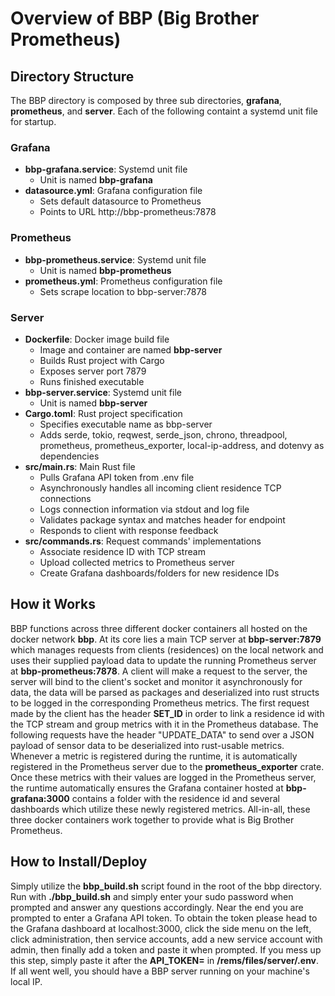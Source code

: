 # Overview of BBP (Big Brother Prometheus) 

## Directory Structure
The BBP directory is composed by three sub directories, **grafana**, **prometheus**, and **server**. Each of the following containt a systemd unit file for startup.

### Grafana
* **bbp-grafana.service**: Systemd unit file
    * Unit is named **bbp-grafana**
* **datasource.yml**: Grafana configuration file
    * Sets default datasource to Prometheus
    * Points to URL http://bbp-prometheus:7878

### Prometheus
* **bbp-prometheus.service**: Systemd unit file
    * Unit is named **bbp-prometheus**
* **prometheus.yml**: Prometheus configuration file
    * Sets scrape location to bbp-server:7878

### Server
* **Dockerfile**: Docker image build file
    * Image and container are named **bbp-server**
    * Builds Rust project with Cargo
    * Exposes server port 7879
    * Runs finished executable
* **bbp-server.service**: Systemd unit file
    * Unit is named **bbp-server**
* **Cargo.toml**: Rust project specification
    * Specifies executable name as bbp-server
    * Adds serde, tokio, reqwest, serde_json, chrono, threadpool, prometheus, prometheus_exporter, local-ip-address, and dotenvy as dependencies
* **src/main.rs**: Main Rust file
    * Pulls Grafana API token from .env file
    * Asynchronously handles all incoming client residence TCP connections
    * Logs connection information via stdout and log file
    * Validates package syntax and matches header for endpoint
    * Responds to client with response feedback
* **src/commands.rs**: Request commands' implementations
    * Associate residence ID with TCP stream
    * Upload collected metrics to Prometheus server
    * Create Grafana dashboards/folders for new residence IDs

## How it Works
BBP functions across three different docker containers all hosted on the docker network **bbp**. At its core lies a main TCP server at **bbp-server:7879** which manages requests from clients (residences) on the local network and uses their supplied payload data to update the running Prometheus server at **bbp-prometheus:7878**. A client will make a request to the server, the server will bind to the client's socket and monitor it asynchronously for data, the data will be parsed as packages and deserialized into rust structs to be logged in the corresponding Prometheus metrics. The first request made by the client has the header **SET_ID** in order to link a residence id with the TCP stream and group metrics with it in the Prometheus database. The following requests have the header "UPDATE_DATA" to send over a JSON payload of sensor data to be deserialized into rust-usable metrics. Whenever a metric is registered during the runtime, it is automatically registered in the Prometheus server due to the **prometheus_exporter** crate. Once these metrics with their values are logged in the Prometheus server, the runtime automatically ensures the Grafana container hosted at **bbp-grafana:3000** contains a folder with the residence id and several dashboards which utilize these newly registered metrics. All-in-all, these three docker containers work together to provide what is Big Brother Prometheus.

## How to Install/Deploy
Simply utilize the **bbp_build.sh** script found in the root of the bbp directory. Run with **./bbp_build.sh** and simply enter your sudo password when prompted and answer any questions accordingly. Near the end you are prompted to enter a Grafana API token. To obtain the token please head to the Grafana dashboard at localhost:3000, click the side menu on the left, click administration, then service accounts, add a new service account with admin, then finally add a token and paste it when prompted. If you mess up this step, simply paste it after the **API_TOKEN=** in **/rems/files/server/.env**. If all went well, you should have a BBP server running on your machine's local IP.
